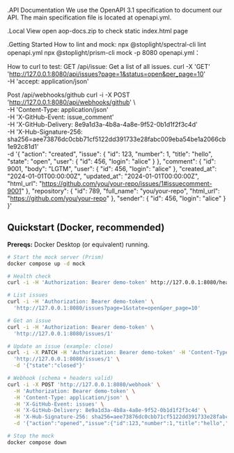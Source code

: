 .API Documentation
We use the OpenAPI 3.1 specification to document our API. The main specification file is located at openapi.yml.

.Local View
open aop-docs.zip to check static index.html page 

.Getting Started
 How to lint and mock:
   npx @stoplight/spectral-cli lint openapi.yml
   npx @stoplight/prism-cli mock -p 8080 openapi.yml：


 How to curl to test:
   GET /api/issue: Get a list of all issues.
   curl -X 'GET' \
   'http://127.0.0.1:8080/api/issues?page=1&status=open&per_page=10' \
   -H 'accept: application/json'

  Post /api/webhooks/github 
  curl -i -X POST 'http://127.0.0.1:8080/api/webhooks/github' \                                                  
  -H 'Content-Type: application/json' \
  -H 'X-GitHub-Event: issue_comment' \
  -H 'X-GitHub-Delivery: 8e9a1d3a-4b8a-4a8e-9f52-0b1d1f2f3c4d' \
  -H 'X-Hub-Signature-256: sha256=aee73876dc0cbb71cf5122dd391733e28fabc009eba54be1a2066cb1e92c81d1' \
  -d '{
        "action": "created",
        "issue": {
          "id": 123, "number": 1, "title": "hello", "state": "open",
          "user": { "id": 456, "login": "alice" }
        },
        "comment": {
          "id": 9001, "body": "LGTM",
          "user": { "id": 456, "login": "alice" },
          "created_at": "2024-01-01T00:00:00Z",
          "updated_at": "2024-01-01T00:00:00Z",
          "html_url": "https://github.com/you/your-repo/issues/1#issuecomment-9001"
        },
        "repository": {
          "id": 789,
          "full_name": "you/your-repo",
          "html_url": "https://github.com/you/your-repo"
        },
        "sender": { "id": 456, "login": "alice" }
      }'
 
 ## Quickstart (Docker, recommended)

**Prereqs:** Docker Desktop (or equivalent) running.

```bash
# Start the mock server (Prism)
docker compose up -d mock

# Health check
curl -i -H 'Authorization: Bearer demo-token' http://127.0.0.1:8080/healthz

# List issues
curl -i -H 'Authorization: Bearer demo-token' \
  'http://127.0.0.1:8080/issues?page=1&state=open&per_page=10'

# Get an issue
curl -i -H 'Authorization: Bearer demo-token' \
  'http://127.0.0.1:8080/issues/1'

# Update an issue (example: close)
curl -i -X PATCH -H 'Authorization: Bearer demo-token' -H 'Content-Type: application/json' \
  'http://127.0.0.1:8080/issues/1' \
  -d '{"state":"closed"}'

# Webhook (schema + headers valid)
curl -i -X POST 'http://127.0.0.1:8080/webhook' \
  -H 'Authorization: Bearer demo-token' \
  -H 'Content-Type: application/json' \
  -H 'X-GitHub-Event: issues' \
  -H 'X-GitHub-Delivery: 8e9a1d3a-4b8a-4a8e-9f52-0b1d1f2f3c4d' \
  -H 'X-Hub-Signature-256: sha256=aee73876dc0cbb71cf5122dd391733e28fabc009eba54be1a2066cb1e92c81d1' \
  -d '{"action":"opened","issue":{"id":123,"number":1,"title":"hello","state":"open","user":{"id":456,"login":"alice"}},"repository":{"id":789,"full_name":"you/your-repo"},"sender":{"id":456,"login":"alice"}}'

# Stop the mock
docker compose down